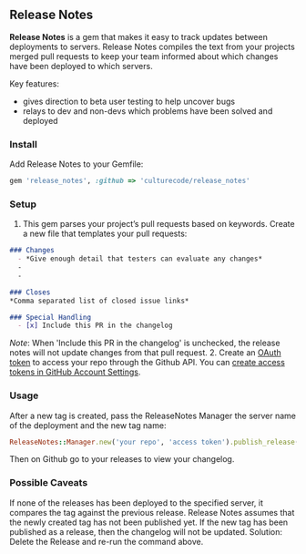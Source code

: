 ## Release Notes

**Release Notes** is a gem that makes it easy to track updates between deployments to servers. Release Notes compiles the text from your projects merged pull requests to keep your team informed about which changes have been deployed to which servers.

Key features:
- gives direction to beta user testing to help uncover bugs
- relays to dev and non-devs which problems have been solved and deployed

### Install
Add Release Notes to your Gemfile:
``` ruby
gem 'release_notes', :github => 'culturecode/release_notes'
```

### Setup
1. This gem parses your project’s pull requests based on keywords. Create a new file that templates your pull requests:
  ```markdown
  ### Changes
    - *Give enough detail that testers can evaluate any changes*
    -
    -

  ### Closes
  *Comma separated list of closed issue links*

  ### Special Handling
    - [x] Include this PR in the changelog
  ```
  *Note*: When 'Include this PR in the changelog' is unchecked, the release notes will not update changes from that pull request.
2. Create an [OAuth token](https://developer.github.com/v3/oauth/) to access your repo through the Github API. You can [create access tokens in GitHub Account Settings](https://help.github.com/articles/creating-an-access-token-for-command-line-use/).

### Usage
After a new tag is created, pass the ReleaseNotes Manager the server name of the deployment and the new tag name:
```ruby
ReleaseNotes::Manager.new('your repo', 'access token').publish_release('server name', 'new tag name')
```
Then on Github go to your releases to view your changelog.

### Possible Caveats
If none of the releases has been deployed to the specified server, it compares the tag against the previous release. Release Notes assumes that the newly created tag has not been published yet. If the new tag has been published as a release, then the changelog will not be updated. Solution: Delete the Release and re-run the command above.

